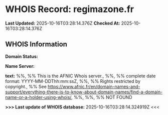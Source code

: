 # WHOIS Record: regimazone.fr

**Last Updated:** 2025-10-16T03:28:14.376Z
**Checked At:** 2025-10-16T03:28:14.376Z

## WHOIS Information

**Domain Status:** 

**Name Server:** 

**text:** %%, %% This is the AFNIC Whois server., %%, %% complete date format: YYYY-MM-DDThh:mm:ssZ, %%, %% Rights restricted by copyright., %% See https://www.afnic.fr/en/domain-names-and-support/everything-there-is-to-know-about-domain-names/find-a-domain-name-or-a-holder-using-whois/, %%, %%, %% NOT FOUND

**>>> Last update of WHOIS database:** 2025-10-16T03:28:14.324919Z <<<

